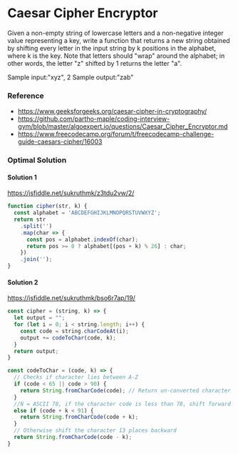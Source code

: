 # Caesar Cipher Encryptor

Given a non-empty string of lowercase letters and a non-negative integer value representing a key, write a function that returns a new string obtained by shifting every letter in the input string by k positions in the alphabet, where k is the key. Note that letters should "wrap" around the alphabet; in other words, the letter "z" shifted by 1 returns the letter "a".

Sample input:"xyz", 2 Sample output:"zab"

### Reference

* https://www.geeksforgeeks.org/caesar-cipher-in-cryptography/
* https://github.com/partho-maple/coding-interview-gym/blob/master/algoexpert.io/questions/Caesar_Cipher_Encryptor.md
* https://www.freecodecamp.org/forum/t/freecodecamp-challenge-guide-caesars-cipher/16003



### Optimal Solution

#### Solution 1

https://jsfiddle.net/sukruthmk/z3tdu2vw/2/

```js
function cipher(str, k) {
  const alphabet = 'ABCDEFGHIJKLMNOPQRSTUVWXYZ';
  return str
    .split('')
    .map(char => {
      const pos = alphabet.indexOf(char);
      return pos >= 0 ? alphabet[(pos + k) % 26] : char;
    })
    .join('');
}
```

#### Solution 2

https://jsfiddle.net/sukruthmk/bso6r7ap/19/

```js
const cipher = (string, k) => {
  let output = "";
  for (let i = 0; i < string.length; i++) {
    const code = string.charCodeAt(i);
    output += codeToChar(code, k);
  }
  return output;
}

const codeToChar = (code, k) => {
  // Checks if character lies between A-Z
  if (code < 65 || code > 90) {
    return String.fromCharCode(code); // Return un-converted character
  }
  //N = ASCII 78, if the character code is less than 78, shift forward 13 places
  else if (code + k < 91) {
    return String.fromCharCode(code + k);
  }
  // Otherwise shift the character 13 places backward
  return String.fromCharCode(code - k);
}
```

